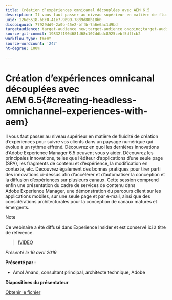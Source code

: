 ```yaml
---
title: Création d’expériences omnicanal découplées avec AEM 6.5
description: Il vous faut passer au niveau supérieur en matière de fluidité de création d’expériences pour suivre vos clients dans un paysage numérique qui évolue à un rythme effréné. Découvrez en quoi les dernières innovations d’Adobe Experience Manager 6.5 peuvent vous y aider. Découvrez les principales innovations, telles que l’éditeur d’applications d’une seule page (SPA), les fragments de contenu et d’expérience, la modification en contexte, etc. Découvrez également des bonnes pratiques pour tirer parti des innovations ci-dessus afin d’accélérer et d’automatiser la conception et la diffusion d’expériences sur plusieurs canaux. Cette session comprend enfin une présentation du cadre de services de contenu dans Adobe Experience Manager, une démonstration du parcours client sur les applications mobiles, sur une seule page et par e-mail, ainsi que des considérations architecturales pour la conception de canaux matures et émergents.
uuid: 126e5518-b8c0-41e7-9b99-78d9d80b18b0
discoiquuid: 77929dd9-2a0b-45e2-bffb-7a6e6ac1d9bd
targetaudience: target-audience new;target-audience ongoing;target-audience upgrader
source-git-commit: 19832f1904681d68c102ddbdc8925cebf5dffcb2
workflow-type: tm+mt
source-wordcount: '247'
ht-degree: 100%

---
```



# Création d’expériences omnicanal découplées avec AEM 6.5{#creating-headless-omnichannel-experiences-with-aem}

Il vous faut passer au niveau supérieur en matière de fluidité de création d’expériences pour suivre vos clients dans un paysage numérique qui évolue à un rythme effréné. Découvrez en quoi les dernières innovations d’Adobe Experience Manager 6.5 peuvent vous y aider. Découvrez les principales innovations, telles que l’éditeur d’applications d’une seule page (SPA), les fragments de contenu et d’expérience, la modification en contexte, etc. Découvrez également des bonnes pratiques pour tirer parti des innovations ci-dessus afin d’accélérer et d’automatiser la conception et la diffusion d’expériences sur plusieurs canaux. Cette session comprend enfin une présentation du cadre de services de contenu dans Adobe Experience Manager, une démonstration du parcours client sur les applications mobiles, sur une seule page et par e-mail, ainsi que des considérations architecturales pour la conception de canaux matures et émergents.

>[!NOTE]
>
>Ce webinaire a été diffusé dans Experience Insider et est conservé ici à titre de référence.

>[!VIDEO](https://video.tv.adobe.com/v/27088/?quality=9)

*Présenté le 16 avril 2019*

**Présenté par :**

* Amol Anand, consultant principal, architecte technique, Adobe

**Diapositives du présentateur**

[Obtenir le fichier](assets/headless-omnichannelwebinar04162019.pdf)

